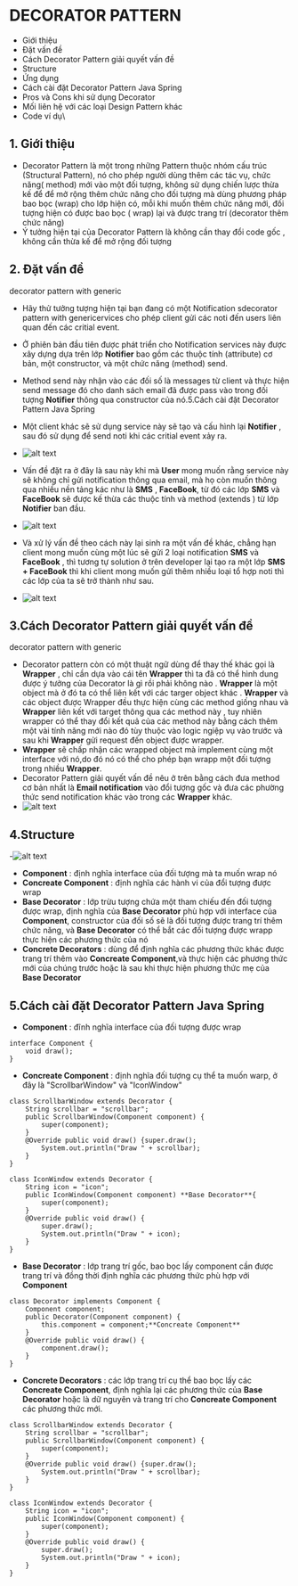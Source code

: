 # DECORATOR PATTERN

- Giới thiệu
- Đặt vấn đề
- Cách Decorator Pattern giải quyết vấn đề
- Structure 
- Ứng dụng
- Cách cài đặt Decorator Pattern Java Spring
- Pros và Cons khi sử dụng Decorator
- Mối liên hệ với các loại Design Pattern khác
- Code ví dụ\

## 1. Giới thiệu
- Decorator Pattern là một trong những Pattern thuộc nhóm cấu trúc (Structural Pattern), nó cho phép người dùng thêm các tác vụ, chức năng( method) mới vào một đối tượng, không sử dụng chiến lược thừa kế để để mở rộng thêm chức năng cho đối tượng mà dùng phương pháp bao bọc (wrap) cho lớp hiện có, mỗi khi muốn thêm chức năng mới, đối tượng hiện có được bao bọc ( wrap) lại và được trang trí (decorator thêm chức năng)
- Ý tưởng hiện tại của Decorator Pattern là không cần thay đổi code gốc , không cần thừa kế để mở rộng đối tượng 

## 2. Đặt vấn đề
decorator pattern with generic
- Hãy thử tưởng tượng hiện tại bạn đang có một Notification sdecorator pattern with genericervices cho phép client gửi các noti đến users liên quan đến các critial event.
- Ở phiên bản đầu tiên được phát triển cho Notification services này được xây dựng dựa trên lớp **Notifier** bao gồm các thuộc tính (attribute) cơ bản,  một constructor, và một chức năng (method) send.
- Method send này nhận vào các đối số là messages từ client và thực hiện send message đó cho danh sách email đã được pass vào trong đối tượng **Notifier** thông qua constructor của nó.5.Cách cài đặt Decorator Pattern Java Spring
- Một client khác sẽ sử dụng service này sẽ tạo và cấu hình lại **Notifier** , sau đó sử dụng để send noti khi các critial event xảy ra.

- ![alt text](https://user-images.githubusercontent.com/57431066/142334969-7bb38abf-2e84-411f-9d88-93f9a3987360.png)

- Vấn đề đặt ra ở đây là sau này khi mà **User** mong muốn rằng service này sẽ không chỉ gửi notification thông qua email, mà họ còn muốn thông qua nhiều nền tảng kác như là **SMS** , **FaceBook**, từ đó các lớp  **SMS** và **FaceBook** sẽ được kế thừa các thuộc tính và method (extends ) từ lớp **Notifier** ban đầu.
- ![alt text](https://user-images.githubusercontent.com/57431066/142399244-f1186a54-d010-4e32-a518-8fb4d078278a.png)
- Và xử lý vấn đề theo cách này lại sinh ra một vấn đề khác, chẳng hạn client mong muốn cùng một lúc sẽ gửi 2 loại notification **SMS** và **FaceBook** , thì tương tự solution ở trên developer lại tạo ra một lớp **SMS + FaceBook** thì khi client mong muốn gửi thêm nhiều loại tổ hợp noti thì các lớp của ta sẽ trở thành như sau.
- ![alt text](https://user-images.githubusercontent.com/57431066/142431182-2e0855db-d957-4b1b-9648-4d182e3eb037.png)

## 3.Cách Decorator Pattern giải quyết vấn đề
decorator pattern with generic
- Decorator pattern còn có một thuật ngữ dùng để thay thế khác gọi là **Wrapper** , chỉ cần dựa vào cái tên **Wrapper** thì ta đã có thể hình dung được ý tưởng của Decorator là gì rồi phải không nào . **Wrapper** là một object mà ở đó ta có thể liên kết với các targer object khác . **Wrapper** và các object được Wrapper đều thực hiện cùng các method giống nhau và **Wrapper** liên kết với target thông qua các method này , tuy nhiên wrapper có thể thay đổi kết quả của các method này bằng cách thêm một vài tính năng mới nào đó tùy thuộc vào logic ngiệp vụ vào trước và sau khi **Wrapper** gửi request đến object được wrapper.
- **Wrapper** sẽ chấp nhận các wrapped object mà implement cùng một interface với nó,do đó nó có thể cho phép bạn wrapp một đối tượng trong nhiều **Wrapper**.
- Decorator Pattern giải quyết vấn đề nêu ở trên bằng cách đưa method cơ bản nhất là **Email notification** vào đổi tượng gốc và đưa các phường thức send notification khác vào trong các **Wrapper** khác.
- ![alt text](https://user-images.gi-thubusercontent.com/57431066/143668970-79e47a70-e6af-41d5-8a66-b15498b2e3e2.png)
## 4.Structure
-![alt text](https://user-images.githubusercontent.com/57431066/143669467-2b0e1ac6-3c1f-4206-936d-89cf46e773f3.png)
- **Component** : định nghĩa interface của đối tượng mà ta muốn wrap nó
- **Concreate Component** : định nghĩa các hành vi của đổi tượng được wrap
- **Base Decorator** : lớp trừu tượng chứa một tham chiếu đến đối tượng được wrap, định nghĩa của **Base Decorator** phù hợp với interface của **Component**, constructor của đối số sẽ là đối tượng được trang trí thêm chức năng, và **Base Decorator** có thể bắt các đối tượng được wrapp thực hiện các phương thức của nó
- **Concrete Decorators** : dùng để định nghĩa các phương thức khác được trang trí thêm vào **Concreate Component**,và thực hiện các phương thức mới của chúng trước hoặc là sau khi thực hiện phương thức mẹ của **Base Decorator**

## 5.Cách cài đặt Decorator Pattern Java Spring
- **Component** : đĩnh nghĩa interface của đối tượng được wrap
``` 
interface Component {
    void draw();
}
```
- **Concreate Component** : định nghĩa đối tượng cụ thể ta muốn warp, ở đây là "ScrollbarWindow" và "IconWindow"
```
class ScrollbarWindow extends Decorator {
    String scrollbar = "scrollbar";
    public ScrollbarWindow(Component component) {
        super(component);
    }
    @Override public void draw() {super.draw();
        System.out.println("Draw " + scrollbar);
    }
}
```
```
class IconWindow extends Decorator {
    String icon = "icon";
    public IconWindow(Component component) **Base Decorator**{
        super(component);
    }
    @Override public void draw() {
        super.draw();
        System.out.println("Draw " + icon);
    }
}
```
- **Base Decorator** : lớp trang trí gốc, bao bọc lấy component cần được trang trí và đồng thời định nghĩa các phương thức phù hợp với **Component**

```
class Decorator implements Component {
    Component component;
    public Decorator(Component component) {
        this.component = component;**Concreate Component**
    }
    @Override public void draw() {
        component.draw();
    }
}
```
- **Concrete Decorators** : các lớp trang trí cụ thể bao bọc lấy các **Concreate Component**, định nghĩa lại các phương thức của **Base Decorator** hoặc là dữ nguyên và trang trí cho **Concreate Component** các phương thức mới.

```
class ScrollbarWindow extends Decorator {
    String scrollbar = "scrollbar";
    public ScrollbarWindow(Component component) {
        super(component);
    }
    @Override public void draw() {super.draw();
        System.out.println("Draw " + scrollbar);
    }
}
```
```
class IconWindow extends Decorator {
    String icon = "icon";
    public IconWindow(Component component) {
        super(component);
    }
    @Override public void draw() {
        super.draw();
        System.out.println("Draw " + icon);
    }
}
```
